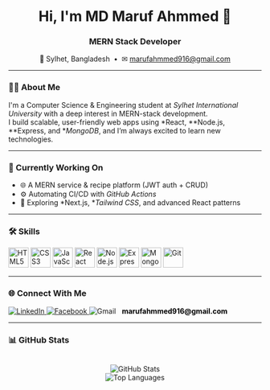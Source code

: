 <p align="center">
  <!-- Banner -->
 <!--  <img src="https://i.postimg.cc/BnrqjVkN/Chat-GPT-Image-Jun-25-2025-12-26-00-PM.png" alt="Tamanna Akter Banner" /> -->
</p>

<h1 align="center">Hi, I'm MD Maruf Ahmmed 👋</h1>
<h3 align="center">MERN Stack Developer</h3>

<p align="center">
  <!-- Location & Email -->
  📍 Sylhet, Bangladesh&nbsp;&nbsp;•&nbsp;&nbsp;✉ <a href="mailto:marufahmmed916@gmail.com">marufahmmed916@gmail.com</a>
</p>

---

### 🙋‍♀ About Me
I'm a Computer Science &amp; Engineering student at *Sylhet International University* with a deep interest in MERN-stack development.  
I build scalable, user-friendly web apps using *React, **Node.js, **Express, and **MongoDB*, and I’m always excited to learn new technologies.

---

### 🔭 Currently Working On
- 🌐 A MERN service &amp; recipe platform (JWT auth + CRUD)  
- ⚙ Automating CI/CD with *GitHub Actions*  
- 🚀 Exploring *Next.js, **Tailwind CSS*, and advanced React patterns  

---

### 🛠 Skills
<p align="left">
  <img src="https://cdn.jsdelivr.net/gh/devicons/devicon/icons/html5/html5-original.svg" width="40" height="40" alt="HTML5"/>
  <img src="https://cdn.jsdelivr.net/gh/devicons/devicon/icons/css3/css3-original.svg" width="40" height="40" alt="CSS3"/>
  <img src="https://cdn.jsdelivr.net/gh/devicons/devicon/icons/javascript/javascript-original.svg" width="40" height="40" alt="JavaScript"/>
  <img src="https://cdn.jsdelivr.net/gh/devicons/devicon/icons/react/react-original.svg" width="40" height="40" alt="React"/>
  <img src="https://cdn.jsdelivr.net/gh/devicons/devicon/icons/nodejs/nodejs-original.svg" width="40" height="40" alt="Node.js"/>
  <img src="https://cdn.jsdelivr.net/gh/devicons/devicon/icons/express/express-original.svg" width="40" height="40" alt="Express"/>
  <img src="https://cdn.jsdelivr.net/gh/devicons/devicon/icons/mongodb/mongodb-original.svg" width="40" height="40" alt="MongoDB"/>
  <img src="https://cdn.jsdelivr.net/gh/devicons/devicon/icons/git/git-original.svg" width="40" height="40" alt="Git"/>
</p>

---

### 🌐 Connect With Me
<p align="left">
  <a href="https://www.linkedin.com/in/tamanna-akter-9732a4365/" target="_blank">
    <img src="https://img.shields.io/badge/LinkedIn-0A66C2?style=for-the-badge&logo=linkedin&logoColor=white" alt="LinkedIn"/>
  </a>

  <a href="https://web.facebook.com/tamanna.sultana.sathi.2025/" target="_blank">
    <img src="https://img.shields.io/badge/Facebook-1877F2?style=for-the-badge&logo=facebook&logoColor=white" alt="Facebook"/>
  </a>

  <a href="mailto:marufahmmed916@gmail.com" target="_blank" style="text-decoration: none;">
    <img src="https://img.shields.io/badge/Gmail-D14836?style=for-the-badge&logo=gmail&logoColor=white" alt="Gmail"/>
    <strong style="margin-left: 8px; color: black;">marufahmmed916@gmail.com</strong>
  </a>
</p>

---

### 📊 GitHub Stats
<p align="center">
  <br/>
  <img src="https://github-readme-stats.vercel.app/api?username=developertamanna&show_icons=true&theme=radical" alt="GitHub Stats"/>
  <br/>
  <img src="https://github-readme-stats.vercel.app/api/top-langs?username=MaRuF2131&layout=compact&theme=radical" alt="Top Languages"/>
</p>
